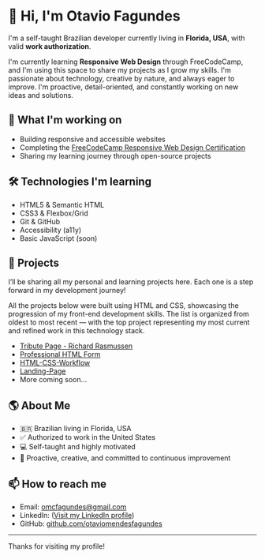 # 👋 Hi, I'm Otavio Fagundes

I'm a self-taught Brazilian developer currently living in **Florida, USA**, with valid **work authorization**.

I'm currently learning **Responsive Web Design** through FreeCodeCamp, and I'm using this space to share my projects as I grow my skills. I'm passionate about technology, creative by nature, and always eager to improve. I'm proactive, detail-oriented, and constantly working on new ideas and solutions.

## 🚀 What I'm working on

- Building responsive and accessible websites
- Completing the [FreeCodeCamp Responsive Web Design Certification](https://www.freecodecamp.org/)
- Sharing my learning journey through open-source projects

## 🛠️ Technologies I'm learning

- HTML5 & Semantic HTML  
- CSS3 & Flexbox/Grid  
- Git & GitHub  
- Accessibility (a11y)  
- Basic JavaScript (soon)

## 📂 Projects

I’ll be sharing all my personal and learning projects here. Each one is a step forward in my development journey!

All the projects below were built using HTML and CSS, showcasing the progression of my front-end development skills. The list is organized from oldest to most recent — with the top project representing my most current and refined work in this technology stack.

- [Tribute Page - Richard Rasmussen](https://otaviofag.github.io/tributo-richard/)
- [Professional HTML Form](https://otaviofag.github.io/survey-form/)
- [HTML-CSS-Workflow](https://otaviofag.github.io/html-css-workflow/)
- [Landing-Page](https://otaviofag.github.io/house-cleaning-landing-page/)
- More coming soon...

## 🌎 About Me

- 🇧🇷 Brazilian living in Florida, USA  
- ✅ Authorized to work in the United States  
- 💻 Self-taught and highly motivated  
- 🎯 Proactive, creative, and committed to continuous improvement

## 📫 How to reach me

- Email: omcfagundes@gmail.com
- LinkedIn: ([Visit my LinkedIn profile](https://www.linkedin.com/in/otavio-fagundes-93a6331b0))
- GitHub: [github.com/otaviomendesfagundes](https://github.com/otaviomendesfagundes)

---

Thanks for visiting my profile!
